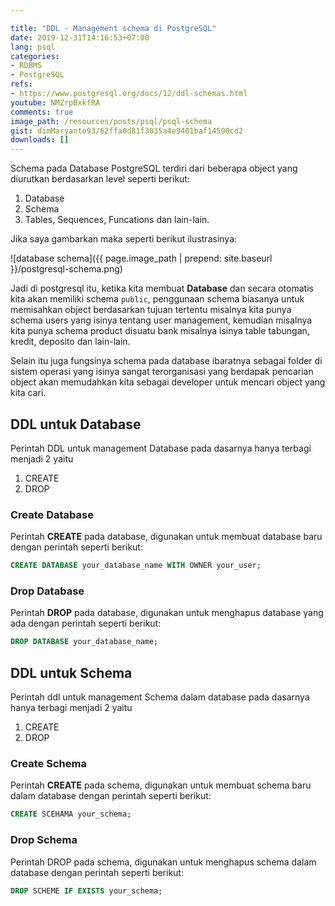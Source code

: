 ```yaml
---

title: "DDL - Management schema di PostgreSQL"
date: 2019-12-31T14:16:53+07:00
lang: psql
categories:
- RDBMS
- PostgreSQL
refs: 
- https://www.postgresql.org/docs/12/ddl-schemas.html
youtube: NMZrpBxkfRA
comments: true
image_path: /resources/posts/psql/psql-schema
gist: dimMaryanto93/62ffa0d81f3835a4e9401baf14590cd2
downloads: []
---
```


Schema pada Database PostgreSQL terdiri dari beberapa object yang diurutkan berdasarkan level seperti berikut:

1. Database
2. Schema
3. Tables, Sequences, Funcations dan lain-lain.

<!--more-->

Jika saya gambarkan maka seperti berikut ilustrasinya:

![database schema]({{ page.image_path | prepend: site.baseurl }}/postgresql-schema.png)

Jadi di postgresql itu, ketika kita membuat **Database** dan secara otomatis kita akan memiliki schema `public`, penggunaan schema biasanya untuk memisahkan object berdasarkan tujuan tertentu misalnya kita punya schema users yang isinya tentang user management, kemudian misalnya kita punya schema product disuatu bank misalnya isinya table tabungan, kredit, deposito dan lain-lain. 

Selain itu juga fungsinya schema pada database ibaratnya sebagai folder di sistem operasi yang isinya sangat terorganisasi yang berdapak pencarian object akan memudahkan kita sebagai developer untuk mencari object yang kita cari.


## DDL untuk Database

Perintah DDL untuk management Database pada dasarnya hanya terbagi menjadi 2 yaitu

1. CREATE
2. DROP

### Create Database

Perintah **CREATE** pada database, digunakan untuk membuat database baru dengan perintah seperti berikut:

```sql
CREATE DATABASE your_database_name WITH OWNER your_user;
```

### Drop Database

Perintah **DROP** pada database, digunakan untuk menghapus database yang ada dengan perintah seperti berikut:

```sql
DROP DATABASE your_database_name;
```

## DDL untuk Schema

Perintah ddl untuk management Schema dalam database pada dasarnya hanya terbagi menjadi 2 yaitu

1. CREATE
2. DROP

### Create Schema

Perintah **CREATE** pada schema, digunakan untuk membuat schema baru dalam database dengan perintah seperti berikut:

```sql
CREATE SCEHAMA your_schema;
```

### Drop Schema

Perintah DROP pada schema, digunakan untuk menghapus schema dalam database dengan perintah seperti berikut:

```sql
DROP SCHEME IF EXISTS your_schema;
```